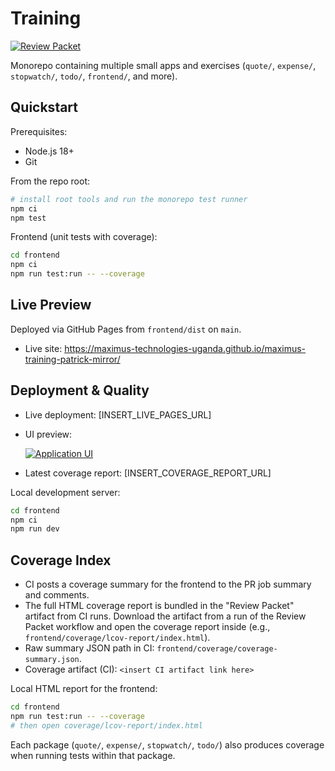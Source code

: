# Training

[![Review Packet](https://github.com/Maximus-Technologies-Uganda/Training/actions/workflows/review-packet.yml/badge.svg)](https://github.com/Maximus-Technologies-Uganda/Training/actions/workflows/review-packet.yml)

Monorepo containing multiple small apps and exercises (`quote/`, `expense/`, `stopwatch/`, `todo/`, `frontend/`, and more).

## Quickstart

Prerequisites:

- Node.js 18+
- Git

From the repo root:

```bash
# install root tools and run the monorepo test runner
npm ci
npm test
```

Frontend (unit tests with coverage):

```bash
cd frontend
npm ci
npm run test:run -- --coverage
```

## Live Preview

Deployed via GitHub Pages from `frontend/dist` on `main`.

- Live site: https://maximus-technologies-uganda.github.io/maximus-training-patrick-mirror/

## Deployment & Quality

- Live deployment: [INSERT_LIVE_PAGES_URL]
- UI preview:

  [![Application UI](docs/assets/screenshot-app.png)]([INSERT_LIVE_PAGES_URL])

- Latest coverage report: [INSERT_COVERAGE_REPORT_URL]

Local development server:

```bash
cd frontend
npm ci
npm run dev
```

## Coverage Index

- CI posts a coverage summary for the frontend to the PR job summary and comments.
- The full HTML coverage report is bundled in the "Review Packet" artifact from CI runs. Download the artifact from a run of the Review Packet workflow and open the coverage report inside (e.g., `frontend/coverage/lcov-report/index.html`).
- Raw summary JSON path in CI: `frontend/coverage/coverage-summary.json`.
- Coverage artifact (CI): `<insert CI artifact link here>`

Local HTML report for the frontend:

```bash
cd frontend
npm run test:run -- --coverage
# then open coverage/lcov-report/index.html
```

Each package (`quote/`, `expense/`, `stopwatch/`, `todo/`) also produces coverage when running tests within that package.
